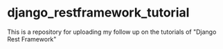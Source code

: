 # django_restframework_tutorial
This is a repository for uploading my follow up on the tutorials of "Django Rest Framework"
